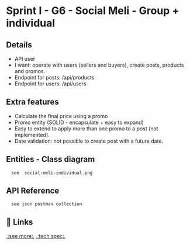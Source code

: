 # Sprint I - G6 - Social Meli - Group + individual

## Details

- API user
- I want: operate with users (sellers and buyers), create posts, products and promos.
- Endpoint for posts: /api/products
- Endpoint for users: /api/users

## Extra features
- Calculate the final price using a promo
- Promo entity (SOLID - encapsulate + easy to expand)
- Easy to extend to apply more than one promo to a post (not implemented).
- Date validation: not possible to create post with a future date.

## Entities - Class diagram
```
  see  social-meli-individual.png
```

## API Reference
```
  see json postman collection 
```

## 🔗 Links
[.:see more:.](https://docs.google.com/document/d/e/2PACX-1vRABo8IVO7jUBoxN72s-lXLtX5W2CAnXx71J-ZKNvVdld4mD6liwtqgCWvDMiQaGQ/pub)
[.:tech spec:.](https://docs.google.com/document/d/e/2PACX-1vQFvh8t5baJnvTNEoBf_h27HUHwvn-SbjxN108nOzF_dP3R29DtMEmNX42pHGeeLQ/pub)
